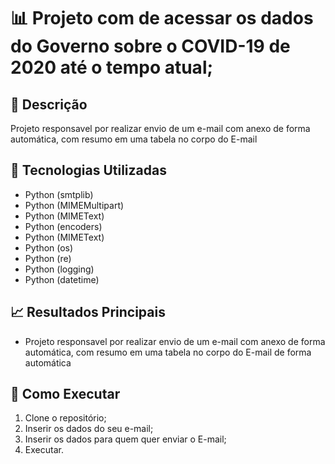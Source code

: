 # 📊 Projeto com de acessar os dados do Governo sobre o COVID-19 de 2020 até o tempo atual;

## 📝 Descrição  
Projeto responsavel por realizar envio de um e-mail com anexo de forma automática, com resumo em uma tabela no corpo do E-mail

## 🔧 Tecnologias Utilizadas  
- Python (smtplib)
- Python (MIMEMultipart)
- Python (MIMEText)
- Python (encoders)
- Python (MIMEText)
- Python (os)
- Python (re)
- Python (logging)
- Python (datetime)

## 📈 Resultados Principais  
- Projeto responsavel por realizar envio de um e-mail com anexo de forma automática, com resumo em uma tabela no corpo do E-mail de forma automática

## 🚀 Como Executar  
1. Clone o repositório;
2. Inserir os dados do seu e-mail;
3. Inserir os dados para quem quer enviar o E-mail;
4. Executar.

